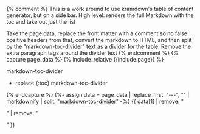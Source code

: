 {% comment %}
This is a work around to use kramdown's table of content generator, but
on a side bar. High level: renders the full Markdown with the toc and 
take out just the list

Take the page data, replace the front matter with a comment so no false
positive headers from that, convert the markdown to HTML, and then split 
by the "markdown-toc-divider" text as a divider for the table. Remove the
extra paragraph tags around the divider text
{% endcomment %}
{% capture page_data %}
{% include_relative {{include.page}} %}

markdown-toc-divider
* replace
{:toc}
markdown-toc-divider

{% endcapture %}
{%- assign data = page_data | replace_first: "---", "<!--" | replace_first: "---", "-->" | markdownify | split: "markdown-toc-divider" -%}
{{ data[1] | remove: "<p>" | remove: "</p>" }}